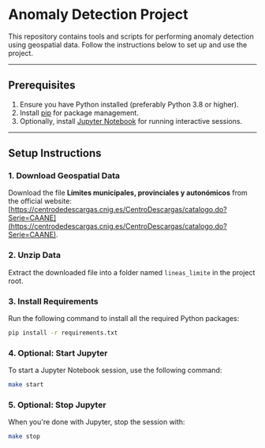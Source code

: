 # Anomaly Detection Project

This repository contains tools and scripts for performing anomaly detection using geospatial data. Follow the instructions below to set up and use the project.

---

## Prerequisites

1. Ensure you have Python installed (preferably Python 3.8 or higher).
2. Install [pip](https://pip.pypa.io/en/stable/) for package management.
3. Optionally, install [Jupyter Notebook](https://jupyter.org/) for running interactive sessions.

---

## Setup Instructions

### 1. Download Geospatial Data
Download the file **Límites municipales, provinciales y autonómicos** from the official website:  
[https://centrodedescargas.cnig.es/CentroDescargas/catalogo.do?Serie=CAANE](https://centrodedescargas.cnig.es/CentroDescargas/catalogo.do?Serie=CAANE).

### 2. Unzip Data
Extract the downloaded file into a folder named `lineas_limite` in the project root.

### 3. Install Requirements
Run the following command to install all the required Python packages:

```bash
pip install -r requirements.txt
```
### 4. Optional: Start Jupyter
To start a Jupyter Notebook session, use the following command:

```bash
make start
```

### 5. Optional: Stop Jupyter
When you're done with Jupyter, stop the session with:

```bash
make stop
```
